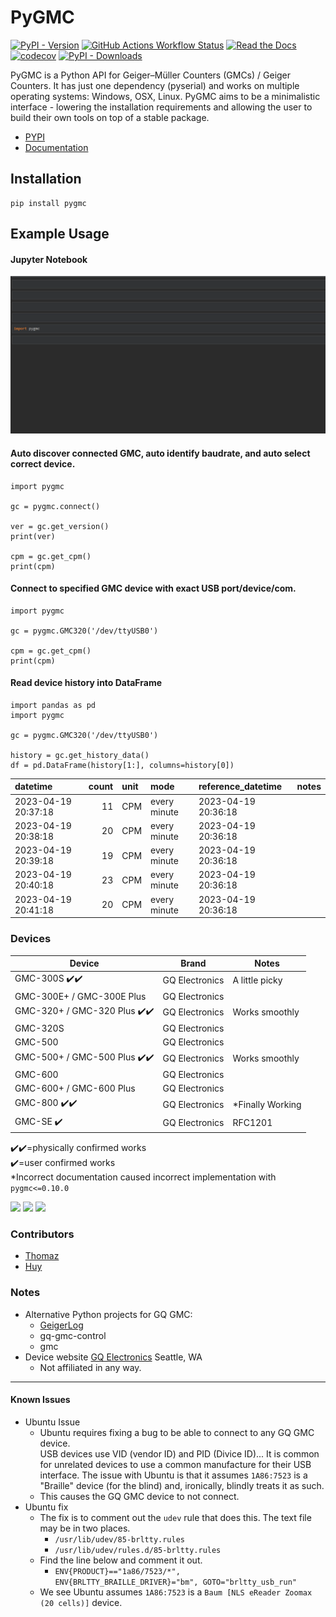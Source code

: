 # PyGMC
[![PyPI - Version](https://img.shields.io/pypi/v/pygmc?logo=python&color=green)](https://pypi.org/project/pygmc/)
[![GitHub Actions Workflow Status](https://img.shields.io/github/actions/workflow/status/Wikilicious/pygmc/python-app.yml?branch=master&logo=github&label=Tests)](https://github.com/Wikilicious/pygmc/tree/master/tests)
[![Read the Docs](https://img.shields.io/readthedocs/pygmc?logo=readthedocs)](https://pygmc.readthedocs.io/)
[![codecov](https://codecov.io/gh/Wikilicious/pygmc/graph/badge.svg?token=9X2V5CWPDM)](https://codecov.io/gh/Wikilicious/pygmc)
[![PyPI - Downloads](https://img.shields.io/pypi/dm/pygmc?logo=pypi)](https://pypi.org/project/pygmc/)

PyGMC is a Python API for Geiger–Müller Counters (GMCs) / Geiger Counters.
It has just one dependency (pyserial) and works on multiple operating
systems: Windows, OSX, Linux. PyGMC aims to be a minimalistic interface -
lowering the installation requirements and allowing the user to build their
own tools on top of a stable package.

- [PYPI](https://pypi.org/project/pygmc/)
- [Documentation](https://pygmc.readthedocs.io/)

## Installation 
```shell
pip install pygmc
```

## Example Usage

#### Jupyter Notebook
![](https://github.com/Wikilicious/pygmc/blob/master/pygmc_usage_example_0.9.1.gif)

#### Auto discover connected GMC, auto identify baudrate, and auto select correct device.
```pycon
import pygmc

gc = pygmc.connect()

ver = gc.get_version()
print(ver)

cpm = gc.get_cpm()
print(cpm)
```

#### Connect to specified GMC device with exact USB port/device/com.
```pycon
import pygmc

gc = pygmc.GMC320('/dev/ttyUSB0')

cpm = gc.get_cpm()
print(cpm)
```

#### Read device history into DataFrame
```pycon
import pandas as pd
import pygmc

gc = pygmc.GMC320('/dev/ttyUSB0')

history = gc.get_history_data()
df = pd.DataFrame(history[1:], columns=history[0])
```
| datetime            |   count | unit   | mode         | reference_datetime   | notes   |
|:--------------------|--------:|:-------|:-------------|:---------------------|:--------|
| 2023-04-19 20:37:18 |      11 | CPM    | every minute | 2023-04-19 20:36:18  |         |
| 2023-04-19 20:38:18 |      20 | CPM    | every minute | 2023-04-19 20:36:18  |         |
| 2023-04-19 20:39:18 |      19 | CPM    | every minute | 2023-04-19 20:36:18  |         |
| 2023-04-19 20:40:18 |      23 | CPM    | every minute | 2023-04-19 20:36:18  |         |
| 2023-04-19 20:41:18 |      20 | CPM    | every minute | 2023-04-19 20:36:18  |         |

### Devices
| Device                     | Brand | Notes          |
|----------------------------| ----- |----------------|
| GMC-300S ✔️✔️                | GQ Electronics | A little picky |
| GMC-300E+ / GMC-300E Plus  | GQ Electronics |
| GMC-320+ / GMC-320 Plus ✔️✔️ |GQ Electronics | Works smoothly |
| GMC-320S                   | GQ Electronics |
| GMC-500                    | GQ Electronics |
| GMC-500+ / GMC-500 Plus ✔️✔️ | GQ Electronics | Works smoothly |
| GMC-600                    | GQ Electronics |
| GMC-600+ / GMC-600 Plus    | GQ Electronics |
| GMC-800 ✔️✔️                   | GQ Electronics | *Finally Working |
| GMC-SE ✔️                  | GQ Electronics | RFC1201 |

✔️✔️=physically confirmed works  
✔️=user confirmed works  
*Incorrect documentation caused incorrect implementation with `pygmc<=0.10.0`

![](https://www.gqelectronicsllc.com/comersus/store/catalog/300s%20main.jpg)
![](https://www.gqelectronicsllc.com/comersus/store/catalog/GMC-320-Plus_350.png)
![](https://www.gqelectronicsllc.com/comersus/store/catalog/GMC-500HV_350.png)

### Contributors

- [Thomaz](https://github.com/Wikilicious)
- [Huy](https://github.com/huyndao)

### Notes
- Alternative Python projects for GQ GMC:
  - [GeigerLog](https://sourceforge.net/projects/geigerlog/)
  - gq-gmc-control
  - gmc
- Device website [GQ Electronics](https://gqelectronicsllc.com/) Seattle, WA
  - Not affiliated in any way.


---
#### Known Issues
- Ubuntu Issue
    - Ubuntu requires fixing a bug to be able to connect to any GQ GMC device.  
USB devices use VID (vendor ID) and PID (Divice ID)... It is common for unrelated devices to use a common manufacture for their USB interface.
The issue with Ubuntu is that it assumes `1A86:7523` is a "Braille" device (for the blind) and, ironically, blindly treats it as such. 
    - This causes the GQ GMC device to not connect. 
- Ubuntu fix
  - The fix is to comment out the `udev` rule that does this. The text file may be in two places.
    - `/usr/lib/udev/85-brltty.rules`
    - `/usr/lib/udev/rules.d/85-brltty.rules`
  - Find the line below and comment it out.
    - `ENV{PRODUCT}=="1a86/7523/*", ENV{BRLTTY_BRAILLE_DRIVER}="bm", GOTO="brltty_usb_run"`
  - We see Ubuntu assumes `1A86:7523` is a `Baum [NLS eReader Zoomax (20 cells)]` device.
